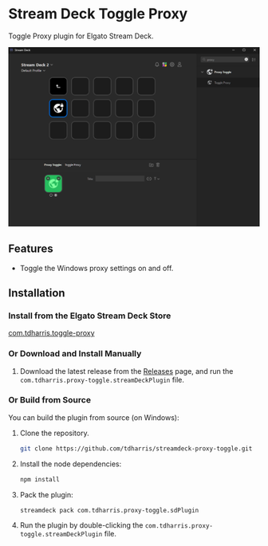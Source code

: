 # Stream Deck Toggle Proxy

Toggle Proxy plugin for Elgato Stream Deck.

![Streamdeck Toggle Proxy](/img/streamdeck-screenshot.webp)

## Features

- Toggle the Windows proxy settings on and off.

## Installation

### Install from the Elgato Stream Deck Store

[com.tdharris.toggle-proxy](https://apps.elgato.com/plugins/com.tdharris.toggle-proxy)

### Or Download and Install Manually

1. Download the latest release from the [Releases](https://github.com/tdharris/streamdeck-proxy-toggle/releases) page, and run the `com.tdharris.proxy-toggle.streamDeckPlugin` file.

### Or Build from Source

You can build the plugin from source (on Windows):

1. Clone the repository.

    ```bash
    git clone https://github.com/tdharris/streamdeck-proxy-toggle.git
    ```

2. Install the node dependencies:

    ```bash
    npm install
    ```
3. Pack the plugin:

    ```bash
    streamdeck pack com.tdharris.proxy-toggle.sdPlugin
    ```

4. Run the plugin by double-clicking the `com.tdharris.proxy-toggle.streamDeckPlugin` file.
